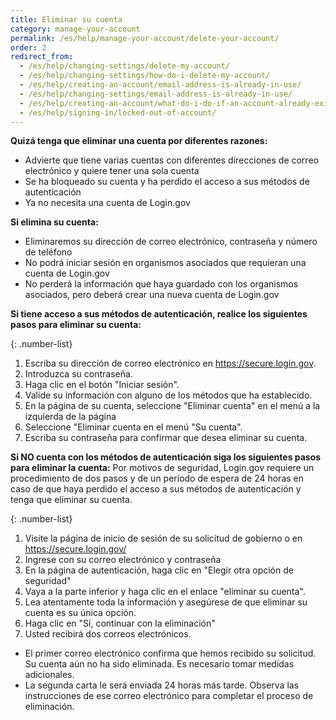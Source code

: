 ```yaml
---
title: Eliminar su cuenta
category: manage-your-account
permalink: /es/help/manage-your-account/delete-your-account/
order: 2
redirect_from:
  - /es/help/changing-settings/delete-my-account/
  - /es/help/changing-settings/how-do-i-delete-my-account/
  - /es/help/creating-an-account/email-address-is-already-in-use/
  - /es/help/changing-settings/email-address-is-already-in-use/
  - /es/help/creating-an-account/what-do-i-do-if-an-account-already-exists-under-my-email-address/
  - /es/help/signing-in/locked-out-of-account/
---
```

**Quizá tenga que eliminar una cuenta por diferentes razones:**

* Advierte que tiene varias cuentas con diferentes direcciones de correo electrónico y quiere tener una sola cuenta
* Se ha bloqueado su cuenta y ha perdido el acceso a sus métodos de autenticación
* Ya no necesita una cuenta de Login.gov

**Si elimina su cuenta:**
* Eliminaremos su dirección de correo electrónico, contraseña y número de teléfono
* No podrá iniciar sesión en organismos asociados que requieran una cuenta de Login.gov
* No perderá la información que haya guardado con los organismos asociados, pero deberá crear una nueva cuenta de Login.gov

**Si tiene acceso a sus métodos de autenticación, realice los siguientes pasos para eliminar su cuenta:**

{: .number-list}
1. Escriba su dirección de correo electrónico en <https://secure.login.gov>.
2. Introduzca su contraseña.
3. Haga clic en el botón "Iniciar sesión".
4. Valide su información con alguno de los métodos que ha establecido.
5. En la página de su cuenta, seleccione "Eliminar cuenta" en el menú a la izquierda de la página
6. Seleccione "Eliminar cuenta en el menú "Su cuenta".
7. Escriba su contraseña para confirmar que desea eliminar su cuenta.

**Si NO cuenta con los métodos de autenticación siga los siguientes pasos para eliminar la cuenta:**
Por motivos de seguridad, Login.gov requiere un procedimiento de dos pasos y de un período de espera de 24 horas en caso de que haya perdido el acceso a sus métodos de autenticación y tenga que eliminar su cuenta.

{: .number-list}
1. Visite la página de inicio de sesión de su solicitud de gobierno o en <https://secure.login.gov/>
2. Ingrese con su correo electrónico y contraseña
3. En la página de autenticación, haga clic en "Elegir otra opción de seguridad"
4. Vaya a la parte inferior y haga clic en el enlace "eliminar su cuenta".
5. Lea atentamente toda la información y asegúrese de que eliminar su cuenta es su única opción.
6. Haga clic en "Sí, continuar con la eliminación"
7. Usted recibirá dos correos electrónicos.
* El primer correo electrónico confirma que hemos recibido su solicitud. Su cuenta aún no ha sido eliminada. Es necesario tomar medidas adicionales.
* La segunda carta le será enviada 24 horas más tarde. Observa las instrucciones de ese correo electrónico para completar el proceso de eliminación.
